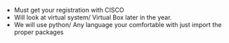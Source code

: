 
 - Must get your registration with CISCO
 - Will look at virtual system/ Virtual Box later in the year.
 - We will use python/ Any language your comfortable with just import the proper packages 

